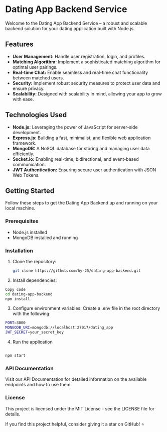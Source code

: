 # Dating App Backend Service

Welcome to the Dating App Backend Service – a robust and scalable backend solution for your dating application built with Node.js.

## Features

- **User Management:** Handle user registration, login, and profiles.
- **Matching Algorithm:** Implement a sophisticated matching algorithm for optimal user pairings.
- **Real-time Chat:** Enable seamless and real-time chat functionality between matched users.
- **Security:** Implement robust security measures to protect user data and ensure privacy.
- **Scalability:** Designed with scalability in mind, allowing your app to grow with ease.

## Technologies Used

- **Node.js:** Leveraging the power of JavaScript for server-side development.
- **Express.js:** Building a fast, minimalist, and flexible web application framework.
- **MongoDB:** A NoSQL database for storing and managing user data efficiently.
- **Socket.io:** Enabling real-time, bidirectional, and event-based communication.
- **JWT Authentication:** Ensuring secure user authentication with JSON Web Tokens.

## Getting Started

Follow these steps to get the Dating App Backend up and running on your local machine.

### Prerequisites

- Node.js installed
- MongoDB installed and running

### Installation

1. Clone the repository:
   ```bash
   git clone https://github.com/hy-25/dating-app-backend.git
   ```


2. Install dependencies:

  ```bash
  Copy code
  cd dating-app-backend
  npm install
  ```

3. Configure environment variables:
  Create a .env file in the root directory with the following:

  ```bash
  PORT=3000
  MONGODB_URI=mongodb://localhost:27017/dating_app
  JWT_SECRET=your_secret_key
  ```

4. Run the application
  ```bash
  
  npm start
  
  ```

### API Documentation

  Visit our API Documentation for detailed information on the available endpoints and how to use them.

### License
  This project is licensed under the MIT License - see the LICENSE file for details.



If you find this project helpful, consider giving it a star on GitHub! ⭐️

